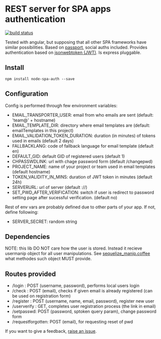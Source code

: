 
# REST server for SPA apps authentication

[![build status](https://api.travis-ci.org/vencax/node-spa-auth.svg)](https://travis-ci.org/vencax/node-spa-auth)

Tested with angular, but supposing that all other SPA frameworks have similar possibilities.
Based on [passport](http://passportjs.org/), social auths included.
Provides authentication based on [jsonwebtoken (JWT)](http://jwt.io/).
Is express pluggable.

## Install

	npm install node-spa-auth --save

## Configuration

Config is performed through few environment variables:

- EMAIL_TRANSPORTER_USER: email from who emails are sent (default: 'team@' + hostname)
- EMAIL_TEMPLATE_DIR: directory where email templates are (default: emailTemplates in this project)
- EMAIL_VALIDATION_TOKEN_DURATION: duration (in minutes) of tokens used in emails (default 2 days)
- FALLBACKLANG: code of fallback language for email template (default en)
- DEFAULT_GID: default GID of registered users (default 1)
- CHPASSWDLINK: url with chage password form (default /changepwd)
- PROJECT_NAME: name of your project or team used in email templates (default hostname)
- TOKEN_VALIDITY_IN_MINS: duration of JWT token in minutes (default 24h)
- SERVERURL: url of server (default <protocol>://<host>)
- SET_PWD_AFTER_VERIFICATION: switch if user is redirect to password setting page after sucessful verification. (default no)

Rest of env vars are probably defined due to other parts of your app.
If not, define following:

- SERVER_SECRET: random string

## Dependencies

NOTE: this lib DO NOT care how the user is stored.
Instead it recieve usermanip object for all user manipulations.
See [sequelize_manip.coffee](test/sequelize_manip.coffee) what methodes such object MUST provide.

## Routes provided

- /login : POST (username, password), performs local users login
- /check : POST (email), checks if given email is already registered (can be used on registration form)
- /register : POST (username, name, email, password), register new user
- /userverify : GET, completes user registration process (the link in email)
- /setpasswd: POST (password, sptoken query param), change password form
- /requestforgotten: POST (email), for requesting reset of pwd

If you want to give a feedback, [raise an issue](https://github.com/vencax/node-spa-auth/issues).
